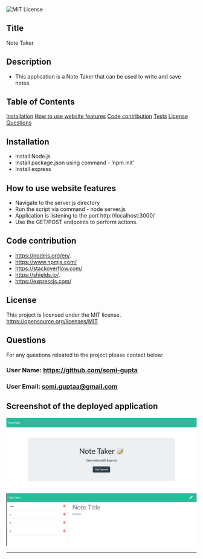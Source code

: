 ![MIT License](https://img.shields.io/badge/license-MIT-green?raw=true)  
  
## Title 
Note Taker 

## Description 
- This application is a Note Taker that can be used to write and save notes.

## Table of Contents
[Installation](#installation)
[How to use website features](#how-to-use-website-features)
[Code contribution](#code-contribution)
[Tests](#tests)
[License](#license)
[Questions](#questions)

## Installation
- Install Node.js  
- Install package.json using command - ’npm init’
- Install express

## How to use website features
- Navigate to the server.js directory 
- Run the script via command -  node server.js 
- Application is listening to the port http://localhost:3000/
- Use the GET/POST endpoints to perform actions.


## Code contribution
- https://nodejs.org/en/. 
- https://www.npmjs.com/  
- https://stackoverflow.com/ 
- https://shields.io/. 
- https://expressjs.com/

## License
This project is licensed under the MIT license. https://opensource.org/licenses/MIT

## Questions
For any questions releated to the project please contact below:
### User Name:  https://github.com/somi-gupta
### User Email: somi.guptaa@gmail.com

## Screenshot of the deployed application
![Note Taker](./assets/images/application_screenshot_2.jpg?raw=true)
![Note Editor](./assets/images/application_screenshot_1.jpg?raw=true)


---    